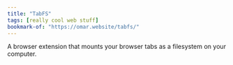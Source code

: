```yaml
---
title: "TabFS"
tags: [really cool web stuff]
bookmark-of: "https://omar.website/tabfs/"
---
```

A browser extension that mounts your browser tabs as a filesystem on your computer.